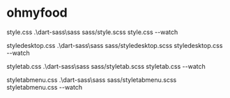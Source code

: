 # ohmyfood
style.css                       .\dart-sass\sass sass/style.scss style.css --watch

styledesktop.css                .\dart-sass\sass sass/styledesktop.scss styledesktop.css --watch

styletab.css                    .\dart-sass\sass sass/styletab.scss styletab.css --watch

styletabmenu.css                .\dart-sass\sass sass/styletabmenu.scss styletabmenu.css --watch